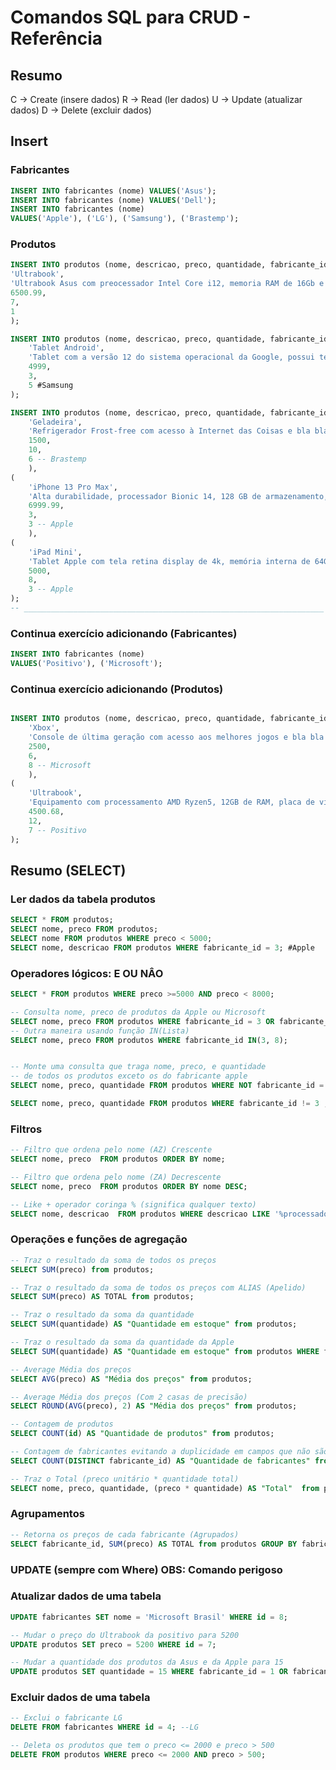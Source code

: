 # Comandos SQL para CRUD - Referência

## Resumo
C -> Create (insere dados)
R -> Read (ler dados)
U -> Update (atualizar dados)
D -> Delete (excluir dados)

## Insert
### Fabricantes

```sql
INSERT INTO fabricantes (nome) VALUES('Asus');
INSERT INTO fabricantes (nome) VALUES('Dell');
INSERT INTO fabricantes (nome) 
VALUES('Apple'), ('LG'), ('Samsung'), ('Brastemp');
```

### Produtos

```sql
INSERT INTO produtos (nome, descricao, preco, quantidade, fabricante_id) VALUES(
'Ultrabook',
'Ultrabook Asus com preocessador Intel Core i12, memoria RAM de 16Gb e Windows 11',
6500.99,
7,
1
);

INSERT INTO produtos (nome, descricao, preco, quantidade, fabricante_id) VALUES(
    'Tablet Android',
    'Tablet com a versão 12 do sistema operacional da Google, possui tela de 10 polegadas e armazenamento de 64 GB',
    4999,
    3,
    5 #Samsung
);

INSERT INTO produtos (nome, descricao, preco, quantidade, fabricante_id) VALUES(
    'Geladeira',
    'Refrigerador Frost-free com acesso à Internet das Coisas e bla bla bla',
    1500,
    10,
    6 -- Brastemp
    ),
(
    'iPhone 13 Pro Max',
    'Alta durabilidade, processador Bionic 14, 128 GB de armazenamento, 6GB de RAM e caro pra caramba',
    6999.99,
    3,
    3 -- Apple
    ),
(
    'iPad Mini',
    'Tablet Apple com tela retina display de 4k, memória interna de 64GB,acesso ai iCloud',
    5000,
    8,
    3 -- Apple
);
-- ___________________________________________________________________
```

### Continua exercício adicionando (Fabricantes)

```sql
INSERT INTO fabricantes (nome) 
VALUES('Positivo'), ('Microsoft');
```
### Continua exercício adicionando (Produtos)

```sql

INSERT INTO produtos (nome, descricao, preco, quantidade, fabricante_id) VALUES(
    'Xbox',
    'Console de última geração com acesso aos melhores jogos e bla bla',
    2500,
    6,
    8 -- Microsoft
    ),
(
    'Ultrabook',
    'Equipamento com processamento AMD Ryzen5, 12GB de RAM, placa de vídeo RTX',
    4500.68,
    12,
    7 -- Positivo
);

```
<!-- ___________________________________________________________ -->
## Resumo (SELECT)
### Ler dados da tabela produtos
```sql
SELECT * FROM produtos;
SELECT nome, preco FROM produtos;
SELECT nome FROM produtos WHERE preco < 5000;
SELECT nome, descricao FROM produtos WHERE fabricante_id = 3; #Apple
```
### Operadores lógicos: E OU NÂO

```sql
SELECT * FROM produtos WHERE preco >=5000 AND preco < 8000;

-- Consulta nome, preco de produtos da Apple ou Microsoft
SELECT nome, preco FROM produtos WHERE fabricante_id = 3 OR fabricante_id = 8;
-- Outra maneira usando função IN(Lista)
SELECT nome, preco FROM produtos WHERE fabricante_id IN(3, 8);


-- Monte uma consulta que traga nome, preco, e quantidade
-- de todos os produtos exceto os do fabricante apple
SELECT nome, preco, quantidade FROM produtos WHERE NOT fabricante_id = 3 ; # versão 1 usando NOT

SELECT nome, preco, quantidade FROM produtos WHERE fabricante_id != 3 ; # versão 2 usando operador != (diferente)
```
<!-- ___________________________________________________________ -->
### Filtros
```sql
-- Filtro que ordena pelo nome (AZ) Crescente
SELECT nome, preco  FROM produtos ORDER BY nome;

-- Filtro que ordena pelo nome (ZA) Decrescente
SELECT nome, preco  FROM produtos ORDER BY nome DESC;

-- Like + operador coringa % (significa qualquer texto)
SELECT nome, descricao  FROM produtos WHERE descricao LIKE '%processador%';
```

<!-- ___________________________________________________________ -->
### Operações e funções de agregação
```sql
-- Traz o resultado da soma de todos os preços
SELECT SUM(preco) from produtos;

-- Traz o resultado da soma de todos os preços com ALIAS (Apelido)
SELECT SUM(preco) AS TOTAL from produtos;

-- Traz o resultado da soma da quantidade
SELECT SUM(quantidade) AS "Quantidade em estoque" from produtos;

-- Traz o resultado da soma da quantidade da Apple
SELECT SUM(quantidade) AS "Quantidade em estoque" from produtos WHERE fabricante_id = 3;

-- Average Média dos preços
SELECT AVG(preco) AS "Média dos preços" from produtos;

-- Average Média dos preços (Com 2 casas de precisão)
SELECT ROUND(AVG(preco), 2) AS "Média dos preços" from produtos;

-- Contagem de produtos
SELECT COUNT(id) AS "Quantidade de produtos" from produtos;

-- Contagem de fabricantes evitando a duplicidade em campos que não são chave-primária (Distinct)
SELECT COUNT(DISTINCT fabricante_id) AS "Quantidade de fabricantes" from produtos;

-- Traz o Total (preco unitário * quantidade total)
SELECT nome, preco, quantidade, (preco * quantidade) AS "Total"  from produtos;

```
<!-- ___________________________________________________________ -->
### Agrupamentos
```sql
-- Retorna os preços de cada fabricante (Agrupados)
SELECT fabricante_id, SUM(preco) AS TOTAL from produtos GROUP BY fabricante_id;

```

<!-- ___________________________________________________________ -->
### UPDATE (sempre com Where) OBS: Comando perigoso

### Atualizar dados de uma tabela
```sql
UPDATE fabricantes SET nome = 'Microsoft Brasil' WHERE id = 8;

-- Mudar o preço do Ultrabook da positivo para 5200
UPDATE produtos SET preco = 5200 WHERE id = 7;

-- Mudar a quantidade dos produtos da Asus e da Apple para 15
UPDATE produtos SET quantidade = 15 WHERE fabricante_id = 1 OR fabricante_id = 3;

```
<!-- ___________________________________________________________ -->
### Excluir dados de uma tabela
```sql
-- Exclui o fabricante LG
DELETE FROM fabricantes WHERE id = 4; --LG

-- Deleta os produtos que tem o preco <= 2000 e preco > 500
DELETE FROM produtos WHERE preco <= 2000 AND preco > 500;

```